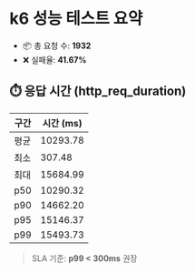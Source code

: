 # k6 성능 테스트 요약

- 📦 총 요청 수: **1932**
- ❌ 실패율: **41.67%**

## ⏱️ 응답 시간 (http_req_duration)

| 구간 | 시간 (ms) |
|------|-----------|
| 평균 | 10293.78 |
| 최소 | 307.48 |
| 최대 | 15684.99 |
| p50  | 10290.32 |
| p90  | 14662.20 |
| p95  | 15146.37 |
| p99  | 15493.73 |

> SLA 기준: **p99 < 300ms** 권장